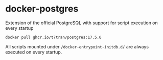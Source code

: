 # docker-postgres
Extension of the official PostgreSQL with support for script execution on every startup

	docker pull ghcr.io/t7tran/postgres:17.5.0

All scripts mounted under `/docker-entrypoint-initdb.d/` are always executed on every startup.